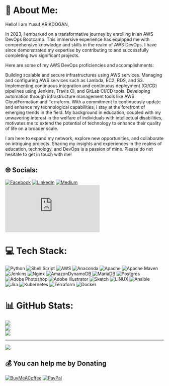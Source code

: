 # 💫 About Me:
Hello! I am Yusuf ARIKDOGAN,

In 2023, I embarked on a transformative journey by enrolling in an AWS DevOps Bootcamp. This immersive experience has equipped me with comprehensive knowledge and skills in the realm of AWS DevOps. I have since demonstrated my expertise by contributing to and successfully completing two significant projects.

Here are some of my AWS DevOps proficiencies and accomplishments:

Building scalable and secure infrastructures using AWS services.
Managing and configuring AWS services such as Lambda, EC2, RDS, and S3.
Implementing continuous integration and continuous deployment (CI/CD) pipelines using Jenkins, Travis CI, and GitLab CI/CD tools.
Developing automation through infrastructure management tools like AWS CloudFormation and Terraform.
With a commitment to continuously update and enhance my technological capabilities, I stay at the forefront of emerging trends in the field. My background in education, coupled with my unwavering interest in the welfare of individuals with intellectual disabilities, motivates me to extend the potential of technology to enhance their quality of life on a broader scale.

I am here to expand my network, explore new opportunities, and collaborate on intriguing projects. Sharing my insights and experiences in the realms of education, technology, and DevOps is a passion of mine. Please do not hesitate to get in touch with me!


## 🌐 Socials:
[![Facebook](https://img.shields.io/badge/Facebook-%231877F2.svg?logo=Facebook&logoColor=white)](https://facebook.com/YusufARIKDOGAN) [![LinkedIn](https://img.shields.io/badge/LinkedIn-%230077B5.svg?logo=linkedin&logoColor=white)](https://linkedin.com/in/YusufARIKDOGAN) [![Medium](https://img.shields.io/badge/Medium-12100E?logo=medium&logoColor=white)](https://medium.com/@@yusufarikdogan) [![Instagram](https://icon-library.com/icon/instagram-icon-16x16-23.html.html)](https://www.instagram.com/yusufarikdogan/)

# 💻 Tech Stack:
![Python](https://img.shields.io/badge/python-3670A0?style=for-the-badge&logo=python&logoColor=ffdd54) ![Shell Script](https://img.shields.io/badge/shell_script-%23121011.svg?style=for-the-badge&logo=gnu-bash&logoColor=white) ![AWS](https://img.shields.io/badge/AWS-%23FF9900.svg?style=for-the-badge&logo=amazon-aws&logoColor=white) ![Anaconda](https://img.shields.io/badge/Anaconda-%2344A833.svg?style=for-the-badge&logo=anaconda&logoColor=white) ![Apache](https://img.shields.io/badge/apache-%23D42029.svg?style=for-the-badge&logo=apache&logoColor=white) ![Apache Maven](https://img.shields.io/badge/Apache%20Maven-C71A36?style=for-the-badge&logo=Apache%20Maven&logoColor=white) ![Jenkins](https://img.shields.io/badge/jenkins-%232C5263.svg?style=for-the-badge&logo=jenkins&logoColor=white) ![Nginx](https://img.shields.io/badge/nginx-%23009639.svg?style=for-the-badge&logo=nginx&logoColor=white) ![AmazonDynamoDB](https://img.shields.io/badge/Amazon%20DynamoDB-4053D6?style=for-the-badge&logo=Amazon%20DynamoDB&logoColor=white) ![MariaDB](https://img.shields.io/badge/MariaDB-003545?style=for-the-badge&logo=mariadb&logoColor=white) ![Postgres](https://img.shields.io/badge/postgres-%23316192.svg?style=for-the-badge&logo=postgresql&logoColor=white) ![Adobe Photoshop](https://img.shields.io/badge/adobephotoshop-%2331A8FF.svg?style=for-the-badge&logo=adobephotoshop&logoColor=white) ![Adobe Illustrator](https://img.shields.io/badge/adobeillustrator-%23FF9A00.svg?style=for-the-badge&logo=adobeillustrator&logoColor=white) ![Sketch](https://img.shields.io/badge/Sketch-FFB387?style=for-the-badge&logo=sketch&logoColor=black) ![LINUX](https://img.shields.io/badge/Linux-FCC624?style=for-the-badge&logo=linux&logoColor=black) ![Ansible](https://img.shields.io/badge/ansible-%231A1918.svg?style=for-the-badge&logo=ansible&logoColor=white) ![Jira](https://img.shields.io/badge/jira-%230A0FFF.svg?style=for-the-badge&logo=jira&logoColor=white) ![Kubernetes](https://img.shields.io/badge/kubernetes-%23326ce5.svg?style=for-the-badge&logo=kubernetes&logoColor=white) ![Terraform](https://img.shields.io/badge/terraform-%235835CC.svg?style=for-the-badge&logo=terraform&logoColor=white) ![Docker](https://img.shields.io/badge/docker-%230db7ed.svg?style=for-the-badge&logo=docker&logoColor=white)
# 📊 GitHub Stats:
![](https://github-readme-stats.vercel.app/api?username=YusufArikdogan&theme=dark&hide_border=false&include_all_commits=false&count_private=false)<br/>
![](https://github-readme-streak-stats.herokuapp.com/?user=YusufArikdogan&theme=dark&hide_border=false)<br/>
![](https://github-readme-stats.vercel.app/api/top-langs/?username=YusufArikdogan&theme=dark&hide_border=false&include_all_commits=false&count_private=false&layout=compact)

---
[![](https://visitcount.itsvg.in/api?id=YusufArikdogan&icon=0&color=0)](https://visitcount.itsvg.in)

  ## 💰 You can help me by Donating
  [![BuyMeACoffee](https://img.shields.io/badge/Buy%20Me%20a%20Coffee-ffdd00?style=for-the-badge&logo=buy-me-a-coffee&logoColor=black)](https://bmc.link/yusufarikdk) [![PayPal](https://img.shields.io/badge/PayPal-00457C?style=for-the-badge&logo=paypal&logoColor=white)](https://paypal.me/insaniso@gmail.com) 

  
<!-- Proudly created with GPRM ( https://gprm.itsvg.in ) -->
